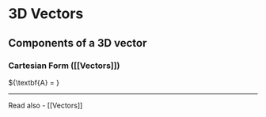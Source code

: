 # 3D Vectors
## Components of a 3D vector

### Cartesian Form ([[Vectors]])
${\textbf{A} = }




---
Read also - [[Vectors]]